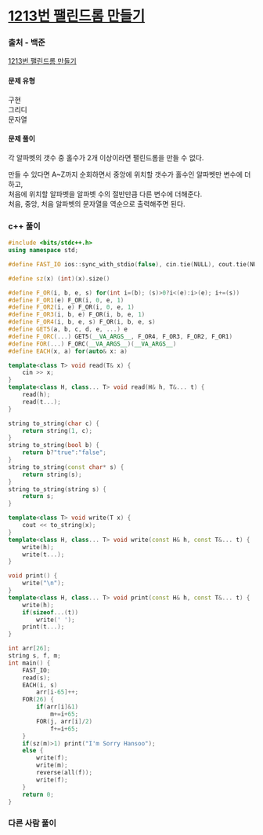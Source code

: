 # [1213번 팰린드롬 만들기](https://www.acmicpc.net/problem/1213)

### 출처 - 백준
[1213번 팰린드롬 만들기](https://www.acmicpc.net/problem/1213)

#### 문제 유형
구현  
그리디    
문자열

#### 문제 풀이
각 알파벳의 갯수 중 홀수가 2개 이상이라면 팰린드롬을 만들 수 없다.  

만들 수 있다면 A~Z까지 순회하면서 중앙에 위치할 갯수가 홀수인 알파벳만 변수에 더하고,  
처음에 위치할 알파벳을 알파벳 수의 절반만큼 다른 변수에 더해준다.  
처음, 중앙, 처음 알파벳의 문자열을 역순으로 출력해주면 된다.


### c++ 풀이
```c++
#include <bits/stdc++.h>
using namespace std;

#define FAST_IO ios::sync_with_stdio(false), cin.tie(NULL), cout.tie(NULL);

#define sz(x) (int)(x).size()

#define F_OR(i, b, e, s) for(int i=(b); (s)>0?i<(e):i>(e); i+=(s))
#define F_OR1(e) F_OR(i, 0, e, 1)
#define F_OR2(i, e) F_OR(i, 0, e, 1)
#define F_OR3(i, b, e) F_OR(i, b, e, 1)
#define F_OR4(i, b, e, s) F_OR(i, b, e, s)
#define GET5(a, b, c, d, e, ...) e
#define F_ORC(...) GET5(__VA_ARGS__, F_OR4, F_OR3, F_OR2, F_OR1)
#define FOR(...) F_ORC(__VA_ARGS__)(__VA_ARGS__)
#define EACH(x, a) for(auto& x: a)

template<class T> void read(T& x) {
	cin >> x;
}
template<class H, class... T> void read(H& h, T&... t) {
	read(h);
	read(t...);
}

string to_string(char c) {
	return string(1, c);
}
string to_string(bool b) {
	return b?"true":"false";
}
string to_string(const char* s) {
	return string(s);
}
string to_string(string s) {
	return s;
}

template<class T> void write(T x) {
	cout << to_string(x);
}
template<class H, class... T> void write(const H& h, const T&... t) {
	write(h);
	write(t...);
}

void print() {
	write("\n");
}
template<class H, class... T> void print(const H& h, const T&... t) {
	write(h);
	if(sizeof...(t))
		write(' ');
	print(t...);
}

int arr[26];
string s, f, m;
int main() {
	FAST_IO;
	read(s);
	EACH(i, s)
        arr[i-65]++;
    FOR(26) {
        if(arr[i]&1)
            m+=i+65;
        FOR(j, arr[i]/2)
            f+=i+65;
    }
    if(sz(m)>1) print("I'm Sorry Hansoo");
    else {
        write(f);
        write(m);
        reverse(all(f));
        write(f);
    }
	return 0;
}
```

### 다른 사람 풀이
```c++

```